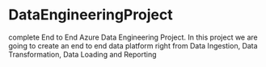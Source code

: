 # DataEngineeringProject
complete End to End Azure Data Engineering Project. In this project we are going to create an end to end data platform right from Data Ingestion, Data Transformation, Data Loading and Reporting
